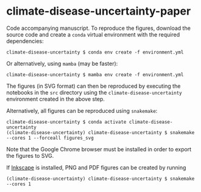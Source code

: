# climate-disease-uncertainty-paper
Code accompanying manuscript. To reproduce the figures, download the source code and
create a `conda` virtual environment with the required dependencies:
```
climate-disease-uncertainty $ conda env create -f environment.yml
```
Or alternatively, using `mamba` (may be faster):
```
climate-disease-uncertainty $ mamba env create -f environment.yml
```

The figures (in SVG format) can then be reproduced by executing the notebooks in the
``src`` directory using the ``climate-disease-uncertainty`` environment created in the above
step.

Alternatively, all figures can be reproduced using ``snakemake``:
```
climate-disease-uncertainty $ conda activate climate-disease-uncertainty
(climate-disease-uncertainty) climate-disease-uncertainty $ snakemake --cores 1 --forceall figures_svg
```

Note that the Google Chrome browser must be installed in order to export the figures to
SVG.

If [Inkscape](https://inkscape.org) is installed, PNG and PDF figures can be created by
running
```
(climate-disease-uncertainty) climate-disease-uncertainty $ snakemake --cores 1
```
